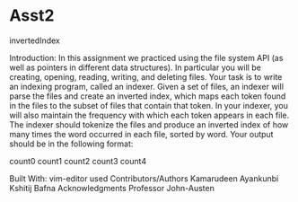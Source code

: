 # Asst2
invertedIndex


Introduction:
In this assignment we practiced using the file system API (as well as pointers in different
data structures). In particular you will be creating, opening, reading, writing, and deleting files. Your
task is to write an indexing program, called an indexer. Given a set of files, an indexer will parse the
files and create an inverted index, which maps each token found in the files to the subset of files that
contain that token. In your indexer, you will also maintain the frequency with which each token appears
in each file. The indexer should tokenize the files and produce an inverted index of how many times
the word occurred in each file, sorted by word. Your output should be in the following format:
<?xml version="1.0" encoding="UTF-8"?>
<fileIndex>
<word text=”word0”>
<file name=”filename0”>count0</file>
<file name=”filename1”>count1</file>
</word>
<word text=”word1”>
<file name=”filename2”>count2</file>
<file name=”filename3”>count3</file>
<file name=”filename4”>count4</file>
</word>
</fileIndex>


Built With:
vim-editor used
Contributors/Authors
Kamarudeen Ayankunbi
Kshitij Bafna
Acknowledgments
Professor John-Austen 

